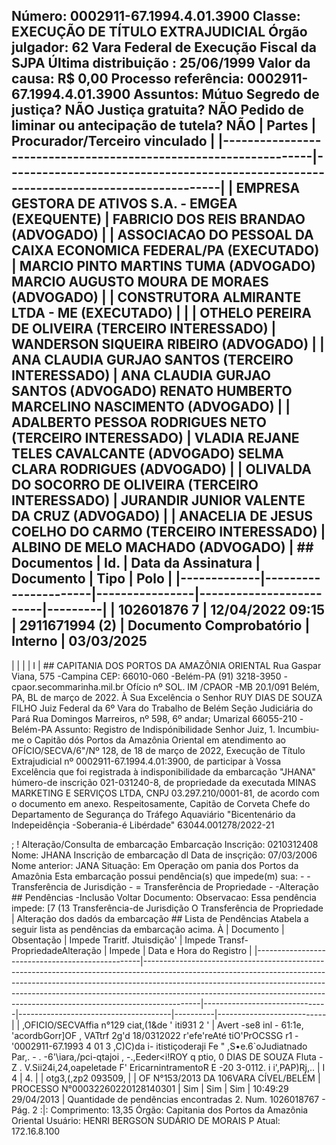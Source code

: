 ## Número: 0002911-67.1994.4.01.3900 Classe: EXECUÇÃO DE TÍTULO EXTRAJUDICIAL Órgão julgador: 62 Vara Federal de Execução Fiscal da SJPA Última distribuição : 25/06/1999 Valor da causa: R$ 0,00 Processo referência: 0002911-67.1994.4.01.3900 Assuntos: Mútuo Segredo de justiça? NÃO Justiça gratuita? NÃO Pedido de liminar ou antecipação de tutela? NÃO | Partes | Procurador/Terceiro vinculado | |-----------------------------------------------------------------|--------------------------------------------------------------------------------------| | EMPRESA GESTORA DE ATIVOS S.A. - EMGEA (EXEQUENTE) | FABRICIO DOS REIS BRANDAO (ADVOGADO) | | ASSOCIACAO DO PESSOAL DA CAIXA ECONOMICA FEDERAL/PA (EXECUTADO) | MARCIO PINTO MARTINS TUMA (ADVOGADO) MARCIO AUGUSTO MOURA DE MORAES (ADVOGADO) | | CONSTRUTORA ALMIRANTE LTDA - ME (EXECUTADO) | | | OTHELO PEREIRA DE OLIVEIRA (TERCEIRO INTERESSADO) | WANDERSON SIQUEIRA RIBEIRO (ADVOGADO) | | ANA CLAUDIA GURJAO SANTOS (TERCEIRO INTERESSADO) | ANA CLAUDIA GURJAO SANTOS (ADVOGADO) RENATO HUMBERTO MARCELINO NASCIMENTO (ADVOGADO) | | ADALBERTO PESSOA RODRIGUES NETO (TERCEIRO INTERESSADO) | VLADIA REJANE TELES CAVALCANTE (ADVOGADO) SELMA CLARA RODRIGUES (ADVOGADO) | | OLIVALDA DO SOCORRO DE OLIVEIRA (TERCEIRO INTERESSADO) | JURANDIR JUNIOR VALENTE DA CRUZ (ADVOGADO) | | ANACELIA DE JESUS COELHO DO CARMO (TERCEIRO INTERESSADO) | ALBINO DE MELO MACHADO (ADVOGADO) | ## Documentos | Id. | Data da Assinatura | Documento | Tipo | Polo | |-------------|----------------------|----------------|-------------------------|---------| | 102601876 7 | 12/04/2022 09:15 | 2911671994 (2) | Documento Comprobatório | Interno | 03/03/2025

| | | | I | ## CAPITANIA DOS PORTOS DA AMAZÔNIA ORIENTAL Rua Gaspar Viana, 575 -Campina CEP: 66010-060 -Belém-PA (91) 3218-3950 -cpaor.secommarinha.mil.br Ofício nº SOL. IM /CPAOR -MB 20.1/091 Belém, PA, BL de março de 2022. À Sua Excelência o Senhor RUY DIAS DE SOUZA FILHO Juiz Federal da 6º Vara do Trabalho de Belém Seção Judiciária do Pará Rua Domingos Marreiros, nº 598, 6º andar; Umarizal 66055-210 -Belém-PA Assunto: Registro de Indispónibilidade Senhor Juiz, 1. Incumbiu-me o Capitão dós Portos da Amazônia Oriental em atendimento ao OFÍCIO/SECVA/6"/Nº 128, de 18 de março de 2022, Execução de Título Extrajudicial nº 0002911-67.1994.4.01:3900, de participar à Vossa Excelência que foi registrada à indisponibilidade da embarcação "JHANA" húmero-de inscrição 021-031240-8, de propriedade da executada MINAS MARKETING E SERVIÇOS LTDA, CNPJ 03.297.210/0001-81, de acordo com o documento em anexo. Respeitosamente, Capitão de Corveta Chefe do Departamento de Segurança do Tráfego Aquaviário "Bicentenário da Indepeidênçia -Soberania-é Libérdade" 63044.001278/2022-21

; ! Alteração/Consulta de embarcação Embarcação Inscrição: 0210312408 Nome: JHANA Inscrição de embarcação dl Data de insçrição: 07/03/2006 Nome anterior: JANA Situação: Em Operação om pania dos Portos da Amazônia Esta embarcação possui pendência(s) que impede(m) sua: - -Transferência de Jurisdição - = Transferência de Propriedade - -Alteração ## Pendências -Inclusão Voltar Documento: Observacao: Essa pendência impede: [7 (13 Transferência-de Jurisdição O Transferência de Propriedade | Alteração dos dadós da embarcação ## Lista de Pendências Atabela a seguir lista as pendências da embarcação acima. À | Documento | Obsentação | Impede Traritf. Jtuisdição' | Impede Transf-PropriedadeAlteração | Impede | Data e Hora do Registro | |-------------------------------------------------|--------------------------------------------------------------------------------------------------------------------------------------------------------------------------------------------------------------------------------------------------------------------------------------------------------------------------------------|-------------------------------|--------------------------------------|----------|---------------------------| | ,OFICIO/SECVAffia n°129 ciat,(1&de ' iti931 2 ' | Avert -se8 inl - 61:1e, 'acordbGorr]OF , VATtrf 2g'd 18/0312022 r'efe'reAté tiO'PrOCSSG r1 - '0002911-67.1993 4 01 3 ,C)C)da i- itistiçoderaji Fe " ,S•e.6`oJudiatnado Par,. - . -6'\iara,/pci-qtajoi , -.,Eeder<i!ROY q ptio, 0 DIAS DE SOUZA Fluta - Z . V.Sii24i,24,oapeletade F' EricarnintramentoR E -20 3-0112. i i',PAP)Rj,.. | I 4 | 4. | | otg3,(,zp2 093509, | | OF N°153/2013 DA 106VARA CÍVEL/BELÉM | PROCESSO N°00032260220128140301 | Sim | Sim | Sim | 10:49:29 29/04/2013 | Quantidade de pendências encontradas 2. Num. 1026018767 - Pág. 2 :|: Comprimento: 13,35 Órgão: Capitania dos Portos da Amazônia Oriental Usuário: HENRI BERGSON SUDÁRIO DE MORAIS P Atual: 172.16.8.100

